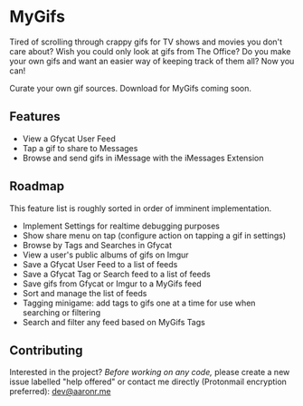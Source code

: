 # MyGifs

Tired of scrolling through crappy gifs for TV shows and movies you don't care about?
Wish you could only look at gifs from The Office?
Do you make your own gifs and want an easier way of keeping track of them all?
Now you can!

Curate your own gif sources. Download for MyGifs coming soon.

## Features

- View a Gfycat User Feed
- Tap a gif to share to Messages
- Browse and send gifs in iMessage with the iMessages Extension

## Roadmap

This feature list is roughly sorted in order of imminent implementation.

* Implement Settings for realtime debugging purposes
* Show share menu on tap (configure action on tapping a gif in settings)
* Browse by Tags and Searches in Gfycat
* View a user's public albums of gifs on Imgur
* Save a Gfycat User Feed to a list of feeds
* Save a Gfycat Tag or Search feed to a list of feeds
* Save gifs from Gfycat or Imgur to a MyGifs feed
* Sort and manage the list of feeds
* Tagging minigame: add tags to gifs one at a time for use when searching or filtering
* Search and filter any feed based on MyGifs Tags

## Contributing

Interested in the project? *Before working on any code,* please create a new issue labelled "help offered" or contact me directly (Protonmail encryption preferred): dev@aaronr.me
